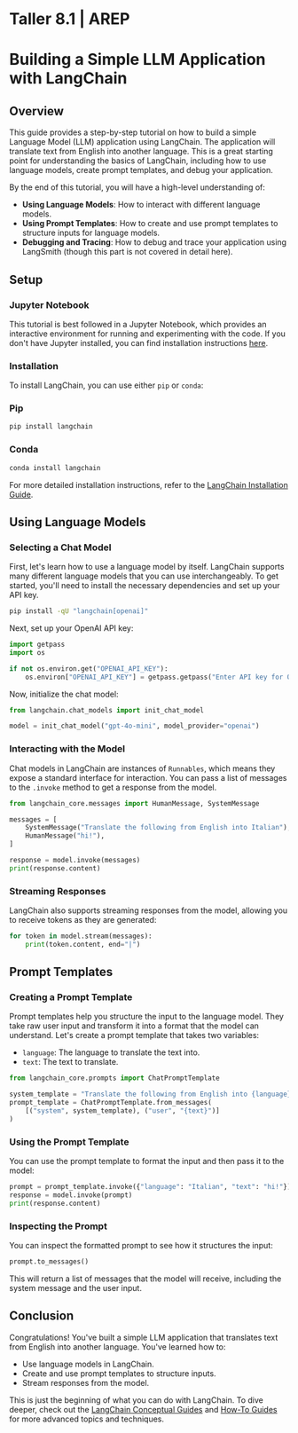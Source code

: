 # Taller 8.1 | AREP

# Building a Simple LLM Application with LangChain

## Overview

This guide provides a step-by-step tutorial on how to build a simple Language Model (LLM) application using LangChain. The application will translate text from English into another language. This is a great starting point for understanding the basics of LangChain, including how to use language models, create prompt templates, and debug your application.

By the end of this tutorial, you will have a high-level understanding of:

- **Using Language Models**: How to interact with different language models.
- **Using Prompt Templates**: How to create and use prompt templates to structure inputs for language models.
- **Debugging and Tracing**: How to debug and trace your application using LangSmith (though this part is not covered in detail here).

## Setup

### Jupyter Notebook

This tutorial is best followed in a Jupyter Notebook, which provides an interactive environment for running and experimenting with the code. If you don't have Jupyter installed, you can find installation instructions [here](https://jupyter.org/install).

### Installation

To install LangChain, you can use either `pip` or `conda`:

### Pip

```bash
pip install langchain

```

### Conda

```bash
conda install langchain

```

For more detailed installation instructions, refer to the [LangChain Installation Guide](https://langchain.com/installation).

## Using Language Models

### Selecting a Chat Model

First, let's learn how to use a language model by itself. LangChain supports many different language models that you can use interchangeably. To get started, you'll need to install the necessary dependencies and set up your API key.

```bash
pip install -qU "langchain[openai]"

```

Next, set up your OpenAI API key:

```python
import getpass
import os

if not os.environ.get("OPENAI_API_KEY"):
    os.environ["OPENAI_API_KEY"] = getpass.getpass("Enter API key for OpenAI: ")

```

Now, initialize the chat model:

```python
from langchain.chat_models import init_chat_model

model = init_chat_model("gpt-4o-mini", model_provider="openai")

```

### Interacting with the Model

Chat models in LangChain are instances of `Runnables`, which means they expose a standard interface for interaction. You can pass a list of messages to the `.invoke` method to get a response from the model.

```python
from langchain_core.messages import HumanMessage, SystemMessage

messages = [
    SystemMessage("Translate the following from English into Italian"),
    HumanMessage("hi!"),
]

response = model.invoke(messages)
print(response.content)

```

### Streaming Responses

LangChain also supports streaming responses from the model, allowing you to receive tokens as they are generated:

```python
for token in model.stream(messages):
    print(token.content, end="|")

```

## Prompt Templates

### Creating a Prompt Template

Prompt templates help you structure the input to the language model. They take raw user input and transform it into a format that the model can understand. Let's create a prompt template that takes two variables:

- `language`: The language to translate the text into.
- `text`: The text to translate.

```python
from langchain_core.prompts import ChatPromptTemplate

system_template = "Translate the following from English into {language}"
prompt_template = ChatPromptTemplate.from_messages(
    [("system", system_template), ("user", "{text}")]
)

```

### Using the Prompt Template

You can use the prompt template to format the input and then pass it to the model:

```python
prompt = prompt_template.invoke({"language": "Italian", "text": "hi!"})
response = model.invoke(prompt)
print(response.content)

```

### Inspecting the Prompt

You can inspect the formatted prompt to see how it structures the input:

```python
prompt.to_messages()

```

This will return a list of messages that the model will receive, including the system message and the user input.

## Conclusion

Congratulations! You've built a simple LLM application that translates text from English into another language. You've learned how to:

- Use language models in LangChain.
- Create and use prompt templates to structure inputs.
- Stream responses from the model.

This is just the beginning of what you can do with LangChain. To dive deeper, check out the [LangChain Conceptual Guides](https://langchain.com/concepts) and [How-To Guides](https://langchain.com/how-to) for more advanced topics and techniques.
